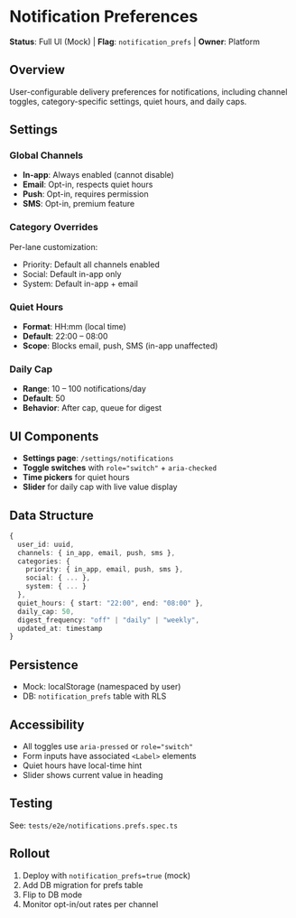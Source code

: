 # Notification Preferences

**Status**: Full UI (Mock) | **Flag**: `notification_prefs` | **Owner**: Platform

## Overview

User-configurable delivery preferences for notifications, including channel toggles, category-specific settings, quiet hours, and daily caps.

## Settings

### Global Channels
- **In-app**: Always enabled (cannot disable)
- **Email**: Opt-in, respects quiet hours
- **Push**: Opt-in, requires permission
- **SMS**: Opt-in, premium feature

### Category Overrides
Per-lane customization:
- Priority: Default all channels enabled
- Social: Default in-app only
- System: Default in-app + email

### Quiet Hours
- **Format**: HH:mm (local time)
- **Default**: 22:00 – 08:00
- **Scope**: Blocks email, push, SMS (in-app unaffected)

### Daily Cap
- **Range**: 10 – 100 notifications/day
- **Default**: 50
- **Behavior**: After cap, queue for digest

## UI Components

- **Settings page**: `/settings/notifications`
- **Toggle switches** with `role="switch"` + `aria-checked`
- **Time pickers** for quiet hours
- **Slider** for daily cap with live value display

## Data Structure

```typescript
{
  user_id: uuid,
  channels: { in_app, email, push, sms },
  categories: {
    priority: { in_app, email, push, sms },
    social: { ... },
    system: { ... }
  },
  quiet_hours: { start: "22:00", end: "08:00" },
  daily_cap: 50,
  digest_frequency: "off" | "daily" | "weekly",
  updated_at: timestamp
}
```

## Persistence

- Mock: localStorage (namespaced by user)
- DB: `notification_prefs` table with RLS

## Accessibility

- All toggles use `aria-pressed` or `role="switch"`
- Form inputs have associated `<Label>` elements
- Quiet hours have local-time hint
- Slider shows current value in heading

## Testing

See: `tests/e2e/notifications.prefs.spec.ts`

## Rollout

1. Deploy with `notification_prefs=true` (mock)
2. Add DB migration for prefs table
3. Flip to DB mode
4. Monitor opt-in/out rates per channel

